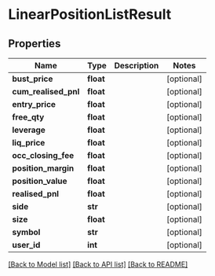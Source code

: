 # LinearPositionListResult

## Properties
Name | Type | Description | Notes
------------ | ------------- | ------------- | -------------
**bust_price** | **float** |  | [optional] 
**cum_realised_pnl** | **float** |  | [optional] 
**entry_price** | **float** |  | [optional] 
**free_qty** | **float** |  | [optional] 
**leverage** | **float** |  | [optional] 
**liq_price** | **float** |  | [optional] 
**occ_closing_fee** | **float** |  | [optional] 
**position_margin** | **float** |  | [optional] 
**position_value** | **float** |  | [optional] 
**realised_pnl** | **float** |  | [optional] 
**side** | **str** |  | [optional] 
**size** | **float** |  | [optional] 
**symbol** | **str** |  | [optional] 
**user_id** | **int** |  | [optional] 

[[Back to Model list]](../README.md#documentation-for-models) [[Back to API list]](../README.md#documentation-for-api-endpoints) [[Back to README]](../README.md)


